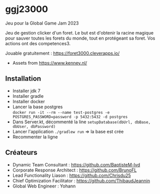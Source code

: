 # ggj23000

Jeu pour la Global Game Jam 2023

Jeu de gestion clicker d'un foret. Le but est d'obtenir la racine magique pour sauver toutes les forets du monde, tout en protégeant sa foret. Vos actions ont des competences3.

Jouable gratuitement : https://foret3000.cleverapps.io/

- Assets from https://www.kenney.nl/

## Installation

- Installer jdk 7
- Installer gradle
- Installer docker
- Lancer la base postgres  
`docker run -it --rm --name test-postgres -e POSTGRES_PASSWORD=password -p 5432:5432 -d postgres`
- Dans Server.kt, décommenté la line `setupDatabase(dbUrl, dbBase, dbUser, dbPassword)`
- Lancer l'application `./gradlew run` => la base est crée
- Recommenter la ligne

## Créateurs

- Dynamic Team Consultant : https://github.com/BaptisteM-lvd
- Corporate Response Architect : https://github.com/BrunoFL
- Lead Functionality Liason : https://github.com/Chrisdu25
- Chief Optimization Facilitator : https://github.com/ThibaudJeannin
- Global Web Engineer : Yohann